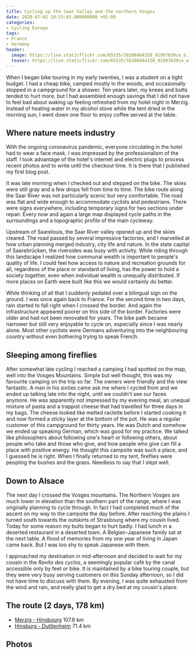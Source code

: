 ```yaml
---
title: Cycling up the Saar Valley and the northern Vosges
date: 2020-07-02 20:53:03.000000000 +02:00
categories:
- Cycling Europe
tags:
- France
- Germany
header:
  image: https://live.staticflickr.com/65535/50208464158_91997839ce_b.jpg
  teaser: https://live.staticflickr.com/65535/50208464158_91997839ce_w.jpg
---
```


When I began bike touring in my early twenties, I was a student on a
tight budget. I had a cheap bike, camped mostly in the woods, and
occasionally stopped in a campground for a shower. Ten years later, my
knees and butts tended to hurt more, but I had assembled enough savings
that I did not have to feel bad about waking up feeling refreshed from
my hotel night in Merzig. Instead of heating water in my alcohol stove
while the tent dried in the morning sun, I went down one floor to enjoy
coffee served at the table.

## Where nature meets industry

With the ongoing coronavirus pandemic, everyone circulating in the hotel
had to wear a face mask. I was impressed by the professionalism of the
staff. I took advantage of the hotel\'s internet and electric plugs to
process recent photos and to write until the checkout time. It is there
that I published my first blog post.

It was late morning when I checked out and stepped on the bike. The
skies were still gray and a few drops fell from time to time. The bike
route along the Saar River was not particularly scenic but very
comfortable. The road was flat and wide enough to accommodate cyclists
and pedestrians. There were signs everywhere, including temporary signs
for two sections under repair. Every now and again a large map displayed
cycle paths in the surroundings and a topographic profile of the main
cycleway.

Upstream of Saarelouis, the Saar River valley opened up and the skies
cleared. The road passed by several impressive factories, and I
marvelled at how urban planning merged industry, city life and nature.
In the state capital of Saarebrücken, the riversides was busy with
activity. While riding through this landscape I realized how communal
wealth is important to people\'s quality of life. I could feel how
access to nature and recreation grounds for all, regardless of the place
or standard of living, has the power to hold a society together, even
when individual wealth is unequally distributed. If more places on Earth
were built like this we would certainly do better.

While thinking of all that I suddenly pedaled over a bilingual sign on
the ground. I was once again back to France. For the second time in two
days, rain started to fall right when I crossed the border. And again
the infrastructure appeared poorer on this side of the border. Factories
were older and had not been renovated for years. The bike path became
narrower but still very enjoyable to cycle on, especially since I was
nearly alone. Most other cyclists were Germans adventuring into the
neighbouring country without even bothering trying to speak French.

## Sleeping among fireflies

After somewhat late cycling I reached a camping I had spotted on the
map, well into the Vosges Mountains. Simple but well thought, this was
my favourite camping on the trip so far. The owners were friendly and
the view fantastic. A man in his sixties came ask me where I cycled from
and we ended up talking late into the night, until we couldn\'t see our
faces anymore. He was apparently not impressed by my evening meal, an
unequal mixture of pasta and a trappist cheese that had travelled for
three days in my bags. The cheese looked like melted raclette before I
started cooking it and now formed a sticky layer at the bottom of the
pot. He was a regular customer of this campground for thirty years. He
was Dutch and somehow we ended up speaking German, which was good for my
practice. We talked like philosophers about following one\'s heart or
following others, about people who take and those who give, and how
people who give can fill a place with positive energy. He thought this
campsite was such a place, and I guessed he is right. When I finally
returned to my tent, fireflies were peopling the bushes and the grass.
Needless to say that I slept well.

## Down to Alsace

The next day I crossed the Vosges mountains. The Northern Vosges are
much lower in elevation than the southern part of the range, where I was
originally planning to cycle through. In fact I had completed much of
the ascent on my way to the campsite the day before. After reaching the
plains I turned south towards the outskirts of Strasbourg where my
cousin lived. Today for some reason my butts began to hurt badly. I had
lunch in a deserted restaurant in a deserted town. A Belgian-Japanese
family sat at the next table. A flood of memories from my one year of
living in Japan came back. But I was too shy to speak Japanese with
them.

I approached my destination in mid-afternoon and decided to wait for my
cousin in the *Ravito des cyclos*, a seemingly popular café by the canal
accessible only by feet or bike. It is maintained by a bike touring
couple, but they were very busy serving customers on this Sunday
afternoon, so I did not have time to discuss with them. By evening, I
was quite exhausted from the wind and rain, and really glad to get a dry
bed at my cousin\'s place.

## The route (2 days, 178 km)

-   [Merzig - Hinsbourg](https://ridewithgps.com/trips/51976387) 107.8
    km
-   [Hinsburg - Duttlenheim](https://ridewithgps.com/trips/51976384)
    71.4 km

## Photos
